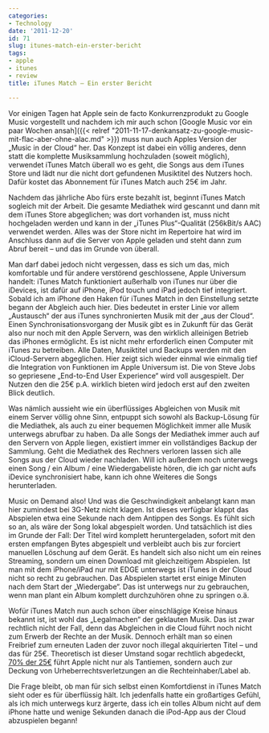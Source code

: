 ```yaml
---
categories:
- Technology
date: '2011-12-20'
id: 71
slug: itunes-match-ein-erster-bericht
tags:
- apple
- itunes
- review
title: iTunes Match – Ein erster Bericht

---
```


Vor einigen Tagen hat Apple sein de facto Konkurrenzprodukt zu Google Music vorgestellt und nachdem ich mir auch schon [Google Music vor ein paar Wochen ansah]({{< relref "2011-11-17-denkansatz-zu-google-music-mit-flac-aber-ohne-alac.md" >}}) muss nun auch Apples Version der „Music in der Cloud“ her. Das Konzept ist dabei ein völlig anderes, denn statt die komplette Musiksammlung hochzuladen (soweit möglich), verwendet iTunes Match überall wo es geht, die Songs aus dem iTunes Store und lädt nur die nicht dort gefundenen Musiktitel des Nutzers hoch. Dafür kostet das Abonnement für iTunes Match auch 25€ im Jahr.

<!--more-->

Nachdem das jährliche Abo fürs erste bezahlt ist, beginnt iTunes Match sogleich mit der Arbeit. Die gesamte Mediathek wird gescannt und dann mit dem iTunes Store abgeglichen; was dort vorhanden ist, muss nicht hochgeladen werden und kann in der „iTunes Plus“-Qualität (256kBit/s AAC) verwendet werden. Alles was der Store nicht im Repertoire hat wird im Anschluss dann auf die Server von Apple geladen und steht dann zum Abruf bereit – und das im Grunde von überall.

Man darf dabei jedoch nicht vergessen, dass es sich um das, mich komfortable und für andere verstörend geschlossene, Apple Universum handelt: iTunes Match funktioniert außerhalb von iTunes nur über die iDevices, ist dafür auf iPhone, iPod touch und iPad jedoch tief integriert. Sobald ich am iPhone den Haken für iTunes Match in den Einstellung setzte begann der Abgleich auch hier. Dies bedeutet in erster Linie vor allem „Austausch“ der aus iTunes synchronierten Musik mit der „aus der Cloud“. Einen Synchronisationsvorgang der Musik gibt es in Zukunft für das Gerät also nur noch mit den Apple Servern, was den wirklich alleinigen Betrieb das iPhones ermöglicht. Es ist nicht mehr erforderlich einen Computer mit iTunes zu betreiben. Alle Daten, Musiktitel und Backups werden mit den iCloud-Servern abgeglichen. Hier zeigt sich wieder einmal wie einmalig tief die Integration von Funktionen im Apple Universum ist. Die von Steve Jobs so gepriesene „End-to-End User Experience“ wird voll ausgespielt. Der Nutzen den die 25€ p.A. wirklich bieten wird jedoch erst auf den zweiten Blick deutlich.

Was nämlich aussieht wie ein überflüssiges Abgleichen von Musik mit einem Server völlig ohne Sinn, entpuppt sich sowohl als Backup-Lösung für die Mediathek, als auch zu einer bequemen Möglichkeit immer alle Musik unterwegs abrufbar zu haben. Da alle Songs der Mediathek immer auch auf den Servern von Apple liegen, existiert immer ein vollständiges Backup der Sammlung. Geht die Mediathek des Rechners verloren lassen sich alle Songs aus der Cloud wieder nachladen. Will ich außerdem noch unterwegs einen Song / ein Album / eine Wiedergabeliste hören, die ich gar nicht aufs iDevice synchronisiert habe, kann ich ohne Weiteres die Songs herunterladen.

Music on Demand also! Und was die Geschwindigkeit anbelangt kann man hier zumindest bei 3G-Netz nicht klagen. Ist dieses verfügbar klappt das Abspielen etwa eine Sekunde nach dem Antippen des Songs. Es fühlt sich so an, als wäre der Song lokal abgespielt worden. Und tatsächlich ist dies im Grunde der Fall: Der Titel wird komplett heruntergeladen, sofort mit den ersten empfangen Bytes abgespielt und verbleibt auch bis zur forciert manuellen Löschung auf dem Gerät. Es handelt sich also nicht um ein reines Streaming, sondern um einen Download mit gleichzeitigem Abspielen. Ist man mit dem iPhone/iPad nur mit EDGE unterwegs ist iTunes in der Cloud nicht so recht zu gebrauchen. Das Abspielen startet erst einige Minuten nach dem Start der „Wiedergabe“. Das ist unterwegs nur zu gebrauchen, wenn man plant ein Album komplett durchzuhören ohne zu springen o.ä.

Wofür iTunes Match nun auch schon über einschlägige Kreise hinaus bekannt ist, ist wohl das „Legalmachen“ der geklauten Musik. Das ist zwar rechtlich nicht der Fall, denn das Abgleichen in die Cloud führt noch nicht zum Erwerb der Rechte an der Musik. Dennoch erhält man so einen Freibrief zum erneuten Laden der zuvor noch illegal akquirierten Titel – und das für 25€. Theoretisch ist dieser Umstand sogar rechtlich abgedeckt, [70% der 25€](http://www.computerbild.de/artikel/avf-Tipps-Audio-iTunes-Match-Freispruch-fuer-Filesharer-6304786.html "iTunes Match jetzt auch in Deutschland: Freispruch für Filesharer?") führt Apple nicht nur als Tantiemen, sondern auch zur Deckung von Urheberrechtsverletzungen an die Rechteinhaber/Label ab.

Die Frage bleibt, ob man für sich selbst einen Komfortdienst in iTunes Match sieht oder es für überflüssig hält. Ich jedenfalls hatte ein großartiges Gefühl, als ich mich unterwegs kurz ärgerte, dass ich ein tolles Album nicht auf dem iPhone hatte und wenige Sekunden danach die iPod-App aus der Cloud abzuspielen begann!